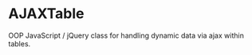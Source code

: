 AJAXTable
=========

OOP JavaScript / jQuery class for handling dynamic data via ajax within tables.
